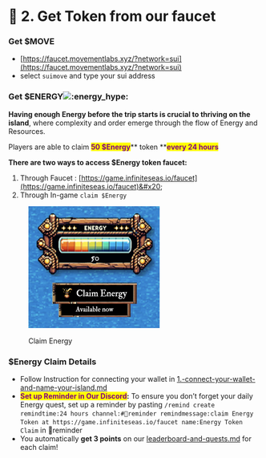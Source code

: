 # 🔋 2. Get Token from our faucet

### Get $MOVE&#x20;

* [https://faucet.movementlabs.xyz/?network=sui](https://faucet.movementlabs.xyz/?network=sui)
* select `suimove` and type your sui address

### Get $ENERGY![:energy\_hype:](https://cdn.discordapp.com/emojis/972798080095223849.gif?size=44)

**Having enough Energy before the trip starts is crucial to thriving on the island**, where complexity and order emerge through the flow of Energy and Resources.&#x20;

Players are able to claim <mark style="color:purple;">**50 $Energy**</mark>** token **<mark style="color:purple;">**every 24 hours**</mark>

**There are two ways to access $Energy token faucet:**

1. Through Faucet : [https://game.infiniteseas.io/faucet](https://game.infiniteseas.io/faucet)&#x20;
2. Through In-game `claim $Energy`

<figure><img src="../.gitbook/assets/image (5).png" alt="" width="262"><figcaption><p>Claim Energy</p></figcaption></figure>

### $Energy Claim Details

* Follow Instruction for connecting your wallet in [1.-connect-your-wallet-and-name-your-island.md](1.-connect-your-wallet-and-name-your-island.md "mention")
* <mark style="color:purple;">**Set up Reminder in Our Discord**</mark>**:** To ensure you don’t forget your daily Energy quest, set up a reminder by pasting `/remind create remindtime:24 hours channel:#🚨reminder remindmessage:claim Energy Token at https://game.infiniteseas.io/faucet name:Energy Token Claim` in ⁠🚨reminder
* You automatically **get 3 points** on our [leaderboard-and-quests.md](../fundamentals/leaderboard-and-quests.md "mention") for each claim!&#x20;

